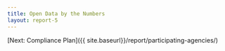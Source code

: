 ```yaml
---
title: Open Data by the Numbers
layout: report-5
---
```


[Next: Compliance Plan]({{ site.baseurl}}/report/participating-agencies/)
